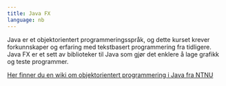 ```yaml
---
title: Java FX
language: nb
---
```


Java er et objektorientert programmeringsspråk, og dette kurset krever
forkunnskaper og erfaring med tekstbasert programmering fra tidligere. Java FX
er et sett av biblioteker til Java som gjør det enklere å lage grafikk og teste
programmer.

[Her finner du en wiki om objektorientert programmering i Java fra NTNU](https://www.ntnu.no/wiki/display/tdt4100/Faginnhold)
